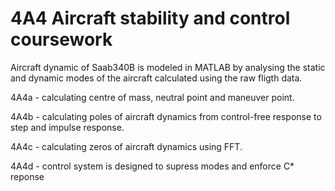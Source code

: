 # 4A4 Aircraft stability and control coursework

Aircraft dynamic of Saab340B is modeled in MATLAB by analysing the static and dynamic modes of the aircraft calculated using the raw fligth data.


4A4a - calculating centre of mass, neutral point and maneuver point.

4A4b - calculating poles of aircraft dynamics from control-free response to step and impulse response.

4A4c - calculating zeros of aircraft dynamics using FFT.

4A4d - control system is designed to supress modes and enforce C* reponse

